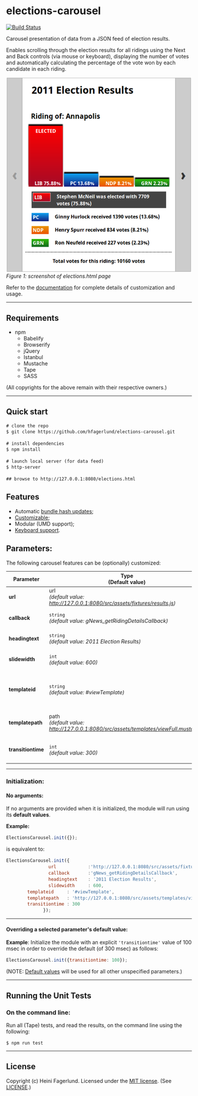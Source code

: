 # elections-carousel

[![Build Status](https://travis-ci.org/hfagerlund/elections-carousel.svg?branch=master)](https://travis-ci.org/hfagerlund/elections-carousel)

Carousel presentation of data from a JSON feed of election results.

Enables scrolling through the election results for all ridings using the Next and Back controls (via mouse or keyboard), displaying the number of votes and automatically calculating the percentage of the vote won by each candidate in each riding.

<img style="max-width:100%;" alt="screenshot of elections-carousel page" src="/screenshots/screenshot_elections-html.png" align="center" /><br />
*Figure 1: screenshot of elections.html page*

Refer to the [documentation](https://hfagerlund.github.io/elections-carousel/) for complete details of customization and usage.
- - -

## Requirements
- npm
  - Babelify
  - Browserify
  - jQuery
  - Istanbul
  - Mustache
  - Tape
  - SASS

(All copyrights for the above remain with their respective owners.)

- - -

## Quick start

```
# clone the repo
$ git clone https://github.com/hfagerlund/elections-carousel.git

# install dependencies
$ npm install

# launch local server (for data feed)
$ http-server

## browse to http://127.0.0.1:8080/elections.html

```

## Features

* Automatic [bundle hash updates](https://hfagerlund.github.io/elections-carousel/);
* [Customizable](https://github.com/hfagerlund/elections-carousel#parameters);
* Modular (UMD support);
* [Keyboard support](https://hfagerlund.github.io/elections-carousel/developer-guide/usage/#keyboard-support).

## Parameters:
The following carousel features can be (optionally) customized:

| Parameter | Type<br><a id="default" name="default">(Default value) | Description |
| --- | --- | --- |
| **url** | url<br>*(default value: http://127.0.0.1:8080/src/assets/fixtures/results.js)* | The URL for the (JSON) data feed |
| **callback** | `string`<br>*(default value: gNews_getRidingDetailsCallback)* | The JSON-P callback function name |
| **headingtext** | `string`<br>*(default value: 2011 Election Results)* | The text content of the `<h1></h1>` tags |
| **slidewidth** | `int`<br>*(default value: 600)* | The width (in **px**) of each riding 'slide' |
| **templateid** | `string`<br>*(default value: #viewTemplate)* | The template identifier (ie. within the **template file** - refer to [templatepath](https://github.com/hfagerlund/elections-carousel#templatepath)) |
| <a id="templatepath" name="templatepath">**templatepath**</a> | path<br>*(default value: http://127.0.0.1:8080/src/assets/templates/viewFull.mustache)* | The full (absolute) path to the Mustache template file |
| **transitiontime** | `int`<br>*(default value: 300)* | The time span (in **milliseconds**) for carousel slide movement/rotation |

- - -

### Initialization:

#### No arguments:
If no arguments are provided when it is initialized, the module will run using its **default values**.

**Example:**

```javascript
ElectionsCarousel.init({});
```

is equivalent to:

```javascript
ElectionsCarousel.init({
                url            :'http://127.0.0.1:8080/src/assets/fixtures/results.js',
                callback       :'gNews_getRidingDetailsCallback',
                headingtext    : '2011 Election Results',
                slidewidth     : 600,
		templateid     : '#viewTemplate',
		templatepath   : 'http://127.0.0.1:8080/src/assets/templates/viewFull.mustache',
		transitiontime : 300
              });
```

- - -

#### Overriding a selected parameter's default value:
**Example**: Initialize the module with an explicit `'transitiontime'` value of 100 msec in order to override the default (of 300 msec) as follows:

```javascript
ElectionsCarousel.init({transitiontime: 100});
```
(NOTE: [Default values](https://github.com/hfagerlund/elections-carousel#default) will be used for all other unspecified parameters.)

- - -
## Running the Unit Tests

### On the command line:
Run all (Tape) tests, and read the results, on the command line using the following:

```
$ npm run test

```

- - -
## License
Copyright (c) Heini Fagerlund. Licensed under the [MIT license](http://opensource.org/licenses/mit-license.php).
(See [LICENSE](https://github.com/hfagerlund/elections-carousel/blob/master/LICENSE).)
